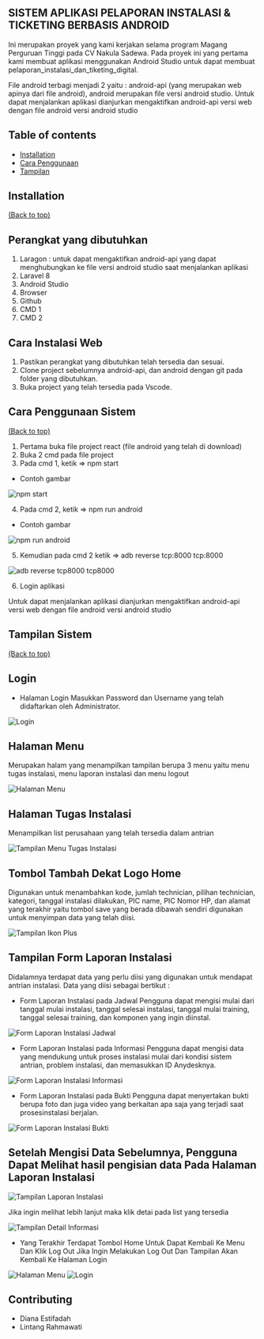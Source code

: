 ## SISTEM APLIKASI PELAPORAN INSTALASI & TICKETING BERBASIS ANDROID 

Ini merupakan proyek yang kami kerjakan  selama program Magang Perguruan Tinggi pada CV Nakula Sadewa. Pada proyek ini yang pertama kami membuat aplikasi menggunakan Android Studio untuk dapat membuat pelaporan_instalasi_dan_tiketing_digital.

File android terbagi menjadi 2 yaitu : android-api (yang merupakan web apinya dari file android), android merupakan file versi android studio. Untuk dapat menjalankan aplikasi dianjurkan mengaktifkan android-api versi web dengan file android versi android studio


## Table of contents

- [Installation](#installation)
- [Cara Penggunaan](#cara-penggunaan-sistem)
- [Tampilan](#tampilan-sistem)

## Installation
[(Back to top)](#table-of-contents)

## Perangkat yang dibutuhkan
1.	Laragon : untuk dapat mengaktifkan android-api yang dapat menghubungkan ke file versi android studio saat menjalankan aplikasi
2.	Laravel 8
3.	Android Studio
4.	Browser
5.	Github
6.  CMD 1
7.  CMD 2

## Cara Instalasi Web
1.	Pastikan perangkat yang dibutuhkan telah tersedia dan sesuai. 
2.	Clone project sebelumnya android-api, dan android dengan git pada folder yang dibutuhkan. 
3.	Buka project yang telah tersedia pada Vscode.  

## Cara Penggunaan Sistem
[(Back to top)](#table-of-contents)
1. Pertama buka file project react (file android yang telah di download)
2. Buka 2 cmd pada file project
3. Pada cmd 1, ketik => npm start
- Contoh gambar

![npm start](https://user-images.githubusercontent.com/76253496/163997093-1a88698a-ed66-413a-86c7-ce2555007b00.PNG)
 
4. Pada cmd 2,  ketik => npm run android
- Contoh gambar

![npm run android](https://user-images.githubusercontent.com/76253496/163997612-84e7ffac-67f7-4976-b6bd-3e2560ff825a.PNG)

5. Kemudian pada cmd 2 ketik => adb reverse tcp:8000 tcp:8000

![adb reverse tcp8000 tcp8000](https://user-images.githubusercontent.com/76253496/163998106-c1d33de8-de46-499c-ac60-f2e569fc1657.png)


6. Login aplikasi

Untuk dapat menjalankan aplikasi dianjurkan mengaktifkan android-api versi web dengan file android versi android studio

## Tampilan Sistem
[(Back to top)](#table-of-contents)

## Login
- Halaman Login
Masukkan Password dan Username yang telah didaftarkan oleh Administrator.

![Login](https://user-images.githubusercontent.com/76253496/163991918-3b26e4ba-d179-40e4-b720-b90092243f06.PNG)

## Halaman Menu 
Merupakan halam yang menampilkan tampilan berupa 3 menu yaitu menu tugas instalasi, menu laporan instalasi dan menu logout

![Halaman Menu](https://user-images.githubusercontent.com/76253496/163992106-593e78b9-ef78-4fce-8d88-6f78849b17ee.PNG)

## Halaman Tugas Instalasi 
Menampilkan list perusahaan yang telah tersedia dalam antrian

![Tampilan Menu Tugas Instalasi](https://user-images.githubusercontent.com/76253496/163992330-e93de819-559f-4ceb-9ff6-881fcce6565d.PNG)

## Tombol Tambah Dekat Logo Home
Digunakan untuk menambahkan kode, jumlah technician, pilihan technician, kategori, tanggal instalasi dilakukan, PIC name, PIC Nomor HP, dan alamat yang terakhir yaitu tombol save yang berada dibawah sendiri digunakan untuk menyimpan data yang telah diisi.

![Tampilan Ikon Plus](https://user-images.githubusercontent.com/76253496/163992663-4cbf765b-47aa-487b-be77-8514ad06374c.jpg)

## Tampilan Form Laporan Instalasi 
Didalamnya terdapat data yang perlu diisi yang digunakan untuk mendapat antrian instalasi. Data yang diisi sebagai bertikut :
-	 Form Laporan Instalasi pada Jadwal
Pengguna dapat mengisi mulai dari tanggal mulai instalasi, tanggal selesai instalasi, tanggal mulai training, tanggal selesai training, dan komponen yang ingin diinstal.

![Form Laporan Instalasi Jadwal](https://user-images.githubusercontent.com/76253496/163992978-cf0c1ec3-334a-4825-adca-f1f751c761ed.PNG)

-	Form Laporan Instalasi pada Informasi
Pengguna dapat mengisi data yang mendukung untuk proses instalasi mulai dari kondisi sistem antrian, problem instalasi, dan memasukkan ID Anydesknya.

![Form Laporan Instalasi Informasi](https://user-images.githubusercontent.com/76253496/163993051-5ed5fec9-e75e-4557-8f59-d166c8623913.PNG)

-	Form Laporan Instalasi pada Bukti
Pengguna dapat menyertakan bukti berupa foto dan juga video yang berkaitan apa saja yang terjadi saat prosesinstalasi berjalan.

![Form Laporan Instalasi Bukti](https://user-images.githubusercontent.com/76253496/163993092-4367e6b0-4d8d-4b5b-8075-b3da4b12ce06.PNG)

## Setelah Mengisi Data Sebelumnya, Pengguna Dapat Melihat hasil pengisian data Pada Halaman Laporan Instalasi

![Tampilan Laporan Instalasi](https://user-images.githubusercontent.com/76253496/163993178-a16559aa-dfae-42e1-89f5-98e6fe4bc502.PNG)

Jika ingin melihat lebih lanjut maka klik detai pada list yang tersedia

![Tampilan Detail Informasi](https://user-images.githubusercontent.com/76253496/163993299-d6553f46-8990-4b4b-8e01-40ef9ac37c2e.PNG)

- Yang Terakhir Terdapat Tombol Home Untuk Dapat Kembali Ke Menu Dan Klik Log Out Jika Ingin Melakukan Log Out Dan Tampilan Akan Kembali Ke Halaman Login

![Halaman Menu](https://user-images.githubusercontent.com/76253496/163993571-aefaf5de-f339-4b18-92ca-b4e69af41f36.PNG)
![Login](https://user-images.githubusercontent.com/76253496/163993598-90526203-df01-49d9-adbe-37242226e30f.PNG)



## Contributing
- Diana Estifadah
- Lintang Rahmawati



